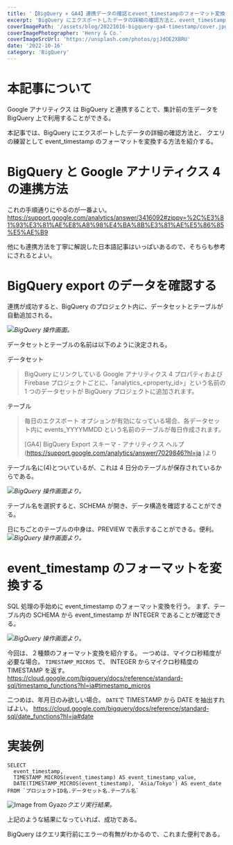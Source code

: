 ```yaml
---
title: '【BigQuery × GA4】連携データの確認とevent_timestampのフォーマット変換'
excerpt: 'BigQuery にエクスポートしたデータの詳細の確認方法と、event_timestamp のフォーマットを変換する方法を紹介する。'
coverImagePath: '/assets/blog/20221016-bigquery-ga4-timestamp/cover.jpg'
coverImagePhotographer: 'Henry & Co.'
coverImageSrcUrl: 'https://unsplash.com/photos/pjJdOE2XBRU'
date: '2022-10-16'
category: 'BigQuery'
---
```


# 本記事について

Google アナリティクス は BigQuery と連携することで、集計前の生データを BigQuery 上で利用することができる。

本記事では、BigQuery にエクスポートしたデータの詳細の確認方法と、
クエリの練習として event_timestamp のフォーマットを変換する方法を紹介する。

# BigQuery と Google アナリティクス 4 の連携方法

これの手順通りにやるのが一番よい。
https://support.google.com/analytics/answer/3416092#zippy=%2C%E3%81%93%E3%81%AE%E8%A8%98%E4%BA%8B%E3%81%AE%E5%86%85%E5%AE%B9

他にも連携方法を丁寧に解説した日本語記事はいっぱいあるので、そちらも参考にされるとよい。

# BigQuery export のデータを確認する

連携が成功すると、BigQuery のプロジェクト内に、データセットとテーブルが自動追加される。

![](/assets/blog/20221016-bigquery-ga4-timestamp/page0.svg)_BigQuery 操作画面。_

データセットとテーブルの名前は以下のように決定される。

データセット

> BigQuery にリンクしている Google アナリティクス 4 プロパティおよび Firebase プロジェクトごとに、「analytics\_<property_id>」という名前の 1 つのデータセットが BigQuery プロジェクトに追加されます。

テーブル

> 毎日のエクスポート オプションが有効になっている場合、各データセット内に events_YYYYMMDD という名前のテーブルが毎日作成されます。
>
> [GA4] BigQuery Export スキーマ - アナリティクス ヘルプ(https://support.google.com/analytics/answer/7029846?hl=ja )より

テーブル名に(4)とついているが、これは 4 日分のテーブルが保存されているからである。

![](/assets/blog/20221016-bigquery-ga4-timestamp/page1.svg)_BigQuery 操作画面より。_

テーブル名を選択すると、SCHEMA が開き、データ構造を確認することができる。

日にちごとのテーブルの中身は、PREVIEW で表示することができる。便利。
![](/assets/blog/20221016-bigquery-ga4-timestamp/page2.svg)_BigQuery 操作画面より。_

# event_timestamp のフォーマットを変換する

SQL 処理の手始めに event_timestamp のフォーマット変換を行う。
まず、テーブル内の SCHEMA から event_timestamp が INTEGER であることが確認できる。

![](/assets/blog/20221016-bigquery-ga4-timestamp/page4.svg)_BigQuery 操作画面より。_

今回は、２種類のフォーマット変換を紹介する。
一つめは、マイクロ秒精度が必要な場合。
`TIMESTAMP_MICROS` で、 INTEGER からマイクロ秒精度の TIMESTAMP を返す。
https://cloud.google.com/bigquery/docs/reference/standard-sql/timestamp_functions?hl=ja#timestamp_micros

二つめは、年月日のみ欲しい場合。
`DATE`で TIMESTAMP から DATE を抽出すればよい。
https://cloud.google.com/bigquery/docs/reference/standard-sql/date_functions?hl=ja#date

# 実装例

```SQL:event_timestampのフォーマット変換
SELECT
  event_timestamp,
  TIMESTAMP_MICROS(event_timestamp) AS event_timestamp_value,
  DATE(TIMESTAMP_MICROS(event_timestamp), 'Asia/Tokyo') AS event_date
FROM `プロジェクトID名.データセット名.テーブル名`
```

![Image from Gyazo](https://gyazo.com/89b1b92deba40589de7b1e6f1df35c00.png)_クエリ実行結果。_

上記のような結果になっていれば、成功である。

BigQuery はクエリ実行前にエラーの有無がわかるので、これまた便利である。
